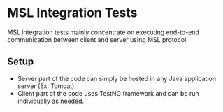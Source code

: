# MSL Integration Tests

MSL integration tests mainly concentrate on executing end-to-end communication between client and server using MSL protocol.

## Setup

* Server part of the code can simply be hosted in any Java application server (Ex: Tomcat).
* Client part of the code uses TestNG framework and can be run individually as needed.
